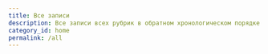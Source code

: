 ```yaml
---
title: Все записи
description: Все записи всех рубрик в обратном хронологическом порядке
category_id: home
permalink: /all
---
```


